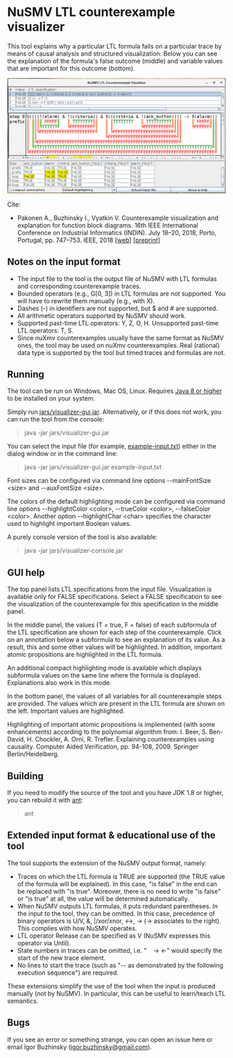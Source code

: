 # NuSMV LTL counterexample visualizer

This tool explains why a particular LTL formula fails on a particular trace by means of causal analysis and structured visualization. Below you can see the explanation of the formula's false outcome (middle) and variable values that are important for this outcome (bottom).

<img src="screenshot.png" width="800">

Cite:

* Pakonen A., Buzhinsky I., Vyatkin V. Counterexample visualization and explanation for function block diagrams. 16th IEEE International Conference on Industrial Informatics (INDIN). July 18–20, 2018, Porto, Portugal, pp. 747–753. IEEE, 2018 [[web]](https://ieeexplore.ieee.org/document/8472025) [[preprint]](https://ctlab.itmo.ru/~buzhinsky/papers/indin-2018.pdf)

## Notes on the input format

* The input file to the tool is the output file of NuSMV with LTL formulas and corresponding counterexample traces.
* Bounded operators (e.g., G[0, 3]) in LTL formulas are not supported. You will have to rewrite them manually (e.g., with X).
* Dashes (-) in identifiers are not supported, but $ and # are supported.
* All arithmetic operators supported by NuSMV should work.
* Supported past-time LTL operators: Y, Z, O, H. Unsupported past-time LTL operators: T, S.
* Since nuXmv counterexamples usually have the same format as NuSMV ones, the tool may be used on nuXmv counterexamples. Real (rational) data type is supported by the tool but timed traces and formulas are not.

## Running

The tool can be run on Windows, Mac OS, Linux. Requires [Java 8 or higher](http://www.oracle.com/technetwork/java/javase/downloads/index.html) to be installed on your system.

Simply run [jars/visualizer-gui.jar](/jars/visualizer-gui.jar). Alternatively, or if this does not work, you can run the tool from the console:

> java -jar jars/visualizer-gui.jar

You can select the input file (for example, [example-input.txt](/example-input.txt)) either in the dialog window or in the command line:

> java -jar jars/visualizer-gui.jar example-input.txt

Font sizes can be configured via command line options --mainFontSize &lt;size&gt; and --auxFontSize &lt;size&gt;.

The colors of the default highlighting mode can be configured via command line options --highlightColor &lt;color&gt;, --trueColor &lt;color&gt;, --falseColor &lt;color&gt;. Another option --highlightChar &lt;char&gt; specifies the character used to highlight important Boolean values.

A purely console version of the tool is also available:

> java -jar jars/visualizer-console.jar


## GUI help

The top panel lists LTL specifications from the input file. Visualization is available only for FALSE specifications. Select a FALSE specification to see the visualization of the counterexample for this specification in the middle panel.

In the middle panel, the values (T = true, F = false) of each subformula of the LTL specification are shown for each step of the counterexample. Click on an annotation below a subformula to see an explanation of its value. As a result, this and some other values will be highlighted. In addition, important atomic propositions are highlighted in the LTL formula.

An additional compact highlighting mode is available which displays subformula values on the same line where the formula is displayed. Explanations also work in this mode.

In the bottom panel, the values of all variables for all counterexample steps are provided. The values which are present in the LTL formula are shown on the left. Important values are highlighted.

Highlighting of important atomic propositions is implemented (with some enhancements) according to the polynomial algorithm from: I. Beer, S. Ben-David, H. Chockler, A. Orni, R. Trefler. Explaining counterexamples using causality. Computer Aided Verification, pp. 94-108, 2009. Springer Berlin/Heidelberg.

## Building

If you need to modify the source of the tool and you have JDK 1.8 or higher, you can rebuild it with [ant](https://ant.apache.org/):

> ant

## Extended input format & educational use of the tool

The tool supports the extension of the NuSMV output format, namely:

* Traces on which the LTL formula is TRUE are supported (the TRUE value of the formula will be explained). In this case, "is false" in the end can be replaced with "is true". Moreover, there is no need to write "is false" or "is true" at all, the value will be determined automatically.
* When NuSMV outputs LTL formulas, it puts redundant parentheses. In the input to the tool, they can be omitted. In this case, precedence of binary operators is U/V, &, |/xor/xnor, <->, -> (-> associates to the right). This complies with how NuSMV operates.
* LTL operator Release can be specified as V (NuSMV expresses this operator via Until).
* State numbers in traces can be omitted, i.e. "&nbsp;&nbsp;&nbsp;&nbsp;-> <-" would specify the start of the new trace element.
* No lines to start the trace (such as "-- as demonstrated by the following execution sequence") are required.

These extensions simplify the use of the tool when the input is produced manually (not by NuSMV). In particular, this can be useful to learn/teach LTL semantics.

## Bugs

If you see an error or something strange, you can open an issue here or email Igor Buzhinsky (igor.buzhinsky@gmail.com).